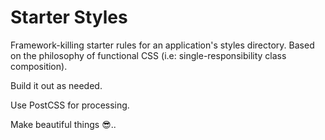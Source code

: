 # Starter Styles

Framework-killing starter rules for an application's styles directory. Based on
the philosophy of functional CSS (i.e: single-responsibility class composition).

Build it out as needed.

Use PostCSS for processing.

Make beautiful things 😎..
